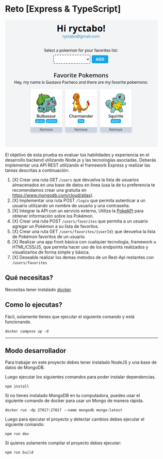 # Reto [Express & TypeScript]

![image](./screenshot.png)

El objetivo de esta prueba es evaluar tus habilidades y 
experiencia en el desarrollo backend utilizando Node.js 
y las tecnologías asociadas. Deberás implementar una API 
REST utilizando el framework Express y realizar las 
tareas descritas a continuación:

1. [X] Crear una ruta GET `/users` que devuelva la lista de 
usuarios almacenados en una base de datos en línea (usa 
la de tu preferencia te recomendamos crear una gratuita 
en https://www.mongodb.com/cloud/atlas).
2. [X] Implementar una ruta POST `/login` que permita 
autenticar a un usuario utilizando un nombre de usuario 
y una contraseña.
3. [X] Integrar la API con un servicio externo, Utiliza la 
[PokeAPI](https://pokeapi.co/docs/v2) para obtener 
información sobre los Pokémon.
4. [X] Crear una ruta POST `/users/favorites` que permita a 
un usuario agregar un Pokémon a su lista de favoritos.
5. [X] Crear una ruta GET `/users/favorites/{userId}` que 
devuelva la lista de Pokémon favoritos de un usuario.
6. [X] Realizar una app front básica con cualquier 
tecnología, framework u HTML/CSS/JS, que permita hacer 
uso de los endpoints realizados y visualizarlos de forma 
simple y básica.
7. [X] Deseable realizar los demas metodos de un Rest-Api 
restantes con `/users/favorites`

## Qué necesitas?

Necesitas tener instalado [docker](https://www.docker.com/).

## Como lo ejecutas?

Fácil, solamente tienes que ejecutar el siguiente comando y 
está funcionando.

```
docker compose up -d
```

---

## Modo desarrollador

Para trabajar en este proyecto debes tener instalado NodeJS
y una base de datos de MongoDB.

Luego ejecutar los siguientes comandos para poder instalar
dependencias.

```
npm install
```

Si no tienes instalado MongoDB en tu computadora, puedes usar
el siguiente comando de docker para usar un Mongo de 
manera rápida.

```
docker run -dp 27017:27017 --name mongodb mongo:latest
```

Luego para ejecutar el proyecto y detectar cambios debes 
ejecutar el siguiente comando:

```
npm run dev
```

Si quieres solamente compilar el proyecto debes ejecutar:

```
npm run build
```
